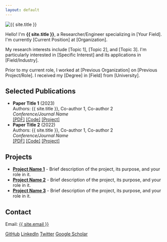 ```yaml
---
layout: default
---
```


<section class="bio">
    <img src="assets/images/profile.jpg" alt="{{ site.title }}">
    <p>
        Hello! I'm <strong>{{ site.title }}</strong>, a Researcher/Engineer specializing in [Your Field]. 
        I'm currently [Current Position] at [Organization].
    </p>
    <p>
        My research interests include [Topic 1], [Topic 2], and [Topic 3]. I'm particularly interested in 
        [Specific Interest] and its applications in [Field/Industry].
    </p>
    <p>
        Prior to my current role, I worked at [Previous Organization] on [Previous Project/Role]. 
        I received my [Degree] in [Field] from [University].
    </p>
</section>

<section id="publications">
    <h2>Selected Publications</h2>
    <ul>
        <li>
            <strong>Paper Title 1</strong> (2023)<br>
            Authors: {{ site.title }}, Co-author 1, Co-author 2<br>
            <em>Conference/Journal Name</em><br>
            <a href="#">[PDF]</a> <a href="#">[Code]</a> <a href="#">[Project]</a>
        </li>
        <li>
            <strong>Paper Title 2</strong> (2022)<br>
            Authors: {{ site.title }}, Co-author 1, Co-author 2<br>
            <em>Conference/Journal Name</em><br>
            <a href="#">[PDF]</a> <a href="#">[Code]</a> <a href="#">[Project]</a>
        </li>
    </ul>
</section>

<section id="projects">
    <h2>Projects</h2>
    <ul class="project-list">
        <li>
            <strong><a href="#">Project Name 1</a></strong> - Brief description of the project, its purpose, and your role in it.
        </li>
        <li>
            <strong><a href="#">Project Name 2</a></strong> - Brief description of the project, its purpose, and your role in it.
        </li>
        <li>
            <strong><a href="#">Project Name 3</a></strong> - Brief description of the project, its purpose, and your role in it.
        </li>
    </ul>
</section>

<section id="contact">
    <h2>Contact</h2>
    <p>Email: <a href="mailto:{{ site.email }}">{{ site.email }}</a></p>
    <div class="social-links">
        <a href="https://github.com/{{ site.github_username }}" target="_blank"><i class="fab fa-github"></i>GitHub</a>
        <a href="https://linkedin.com/in/{{ site.linkedin_username }}" target="_blank"><i class="fab fa-linkedin"></i>LinkedIn</a>
        <a href="https://twitter.com/{{ site.twitter_username }}" target="_blank"><i class="fab fa-twitter"></i>Twitter</a>
        <a href="https://scholar.google.com/citations?user={{ site.google_scholar }}" target="_blank"><i class="fas fa-graduation-cap"></i>Google Scholar</a>
    </div>
</section> 
